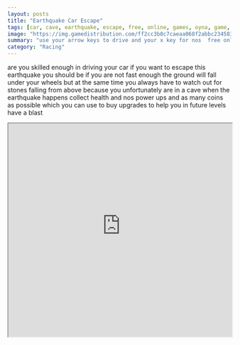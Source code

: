 ```yaml
---
layout: posts
title: "Earthquake Car Escape"
tags: [car, cave, earthquake, escape, free, online, games, oyna, game, free, games, play, play, games]
image: "https://img.gamedistribution.com/ff2cc3b8c7caeaa068f2abbc234583f5.jpg"
summary: "use your arrow keys to drive and your x key for nos  free online games oyna game free games play play games"
category: "Racing"
---
```


are you skilled enough in driving your car if you want to escape this earthquake you should be if you are not fast enough the ground will fall under your wheels but at the same time you always have to watch out for stones falling from above because you unfortunately are in a cave when the earthquake happens collect health and nos power ups and as many coins as possible which you can use to buy upgrades to help you in future levels have a blast

<iframe width="100%" height="480px;" src="https://flash.gamedistribution.com?game=ff2cc3b8c7caeaa068f2abbc234583f5"></iframe>